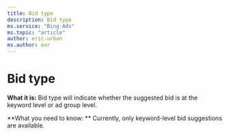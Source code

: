 ```yaml
---
title: Bid type
description: Bid type
ms.service: "Bing-Ads"
ms.topic: "article"
author: eric-urban
ms.author: eur
---
```


# Bid type

**What it is:**       Bid type will indicate whether the suggested bid is at the keyword level or ad group level.

**What you need to know: **       Currently, only keyword-level bid suggestions are available.


